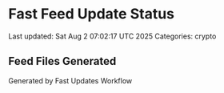 # Fast Feed Update Status
Last updated: Sat Aug  2 07:02:17 UTC 2025
Categories: crypto

## Feed Files Generated

Generated by Fast Updates Workflow
